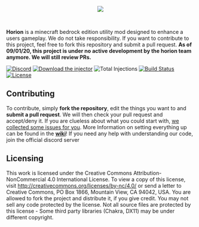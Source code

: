 <p align="center">
  <img src="https://raw.githubusercontent.com/horionclient/Horion/master/.github/horion-banner.png"/>
</p>
<br/>

**Horion** is a minecraft bedrock edition utility mod designed to enhance a users gameplay. We do not take responsibility.
If you want to contribute to this project, feel free to fork this repository and submit a pull request.
**As of 09/01/20, this project is under no active development by the horion team anymore. We will still review PRs.**

[![Discord](https://img.shields.io/discord/732833913705201736?label=chat&logo=discord&logoColor=white&style=for-the-badge)](https://discord.gg/WPe3WeNtgv)
[![Download the injector](https://img.shields.io/badge/download-injector-brightgreen?style=for-the-badge "Download the injector")](https://github.com/horionclient/Horion/raw/master/Injector/HorionRelease.zip "Download the injector") <!--https://horionbeta.club/injector-->
![Total Injections](https://img.shields.io/github/downloads/Horionclient/Horion-Releases/total?label=Total%20Injections&style=for-the-badge)
[![Build Status](https://img.shields.io/azure-devops/build/horionclient/Horion/2?label=dev%20release&style=for-the-badge)](https://dev.azure.com/horionclient/Horion/_build/latest?definitionId=2&branchName=master)
[![License](https://i.creativecommons.org/l/by-nc/4.0/88x31.png)](https://creativecommons.org/licenses/by-nc/4.0/)

## Contributing
To contribute, simply **fork the repository**, edit the things you want to and **submit a pull request**.
We will then check your pull request and accept/deny it.
If you are clueless about what you could start with, [we collected some issues for you](https://github.com/horionclient/Horion/contribute).
More Information on setting everything up can be found in the **[wiki](https://github.com/horionclient/Horion/wiki "wiki")**!
If you need any help with understanding our code, join the official discord server

## Licensing
This work is licensed under the Creative Commons Attribution-NonCommercial 4.0 International License. To view a copy of this license, visit http://creativecommons.org/licenses/by-nc/4.0/ or send a letter to Creative Commons, PO Box 1866, Mountain View, CA 94042, USA.
You are allowed to fork the project and distribute it, if you give credit. You may not sell any code protected by the license.
Not all source files are protected by this license - Some third party libraries (Chakra, DX11) may be under different copyright.
